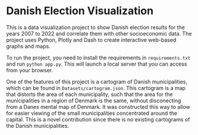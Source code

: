 # Danish Election Visualization
This is a data visualization project to show Danish election results for the years 2007 to 2022 and correlate them with other socioeconomic data. The project uses Python, Plotly and Dash to create interactive web-based graphs and maps.

To run the project, you need to install the requirements in `requirements.txt` and run `python app.py`. This will launch a local server that you can access from your browser.

One of the features of this project is a cartogram of Danish municipalities, which can be found in `Datasets/cartogram.json`. This cartogram is a map that distorts the area of each municipality, such that the area for the municipalities in a region of Denmark is the same, without disconecting from a Danes mental map of Denmark. It was constructed this way to allow for easier viewing of the small municipalities concentrated around the capital. This is a novel contribution since there is no existing cartograms of the Danish municipalities.
